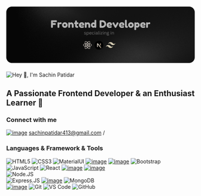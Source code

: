 


![Frontend Developer](image.png)



<img src="https://readme-typing-svg.demolab.com?font=Operator+Mono&size=37&duration=2800&pause=2000&color=6497b1&center=true&vCenter=true&width=940&height=50&lines=Hey%2C+👋+I'm+Sachin+Patidar" align="middle" alt="Hey 👋, I'm Sachin Patidar">

## A Passionate Frontend Developer & an Enthusiast Learner 💎


### Connect with me
[![image](https://github.com/harry413/sachin413/assets/73785500/36a95fcc-ca1e-4f96-acfb-4c0d6f03ba70)](https://www.linkedin.com/in/sachin-patidar-921578213/)
 sachinpatidar413@gmail.com / <a href = "" target="_blank"></a>



### Languages & Framework & Tools

![HTML5](https://img.shields.io/badge/-HTML5-E34F26?style=plastic&logo=html5&logoColor=white)
![CSS3](https://img.shields.io/badge/-CSS3-1572B6?style=plastic&logo=css3)
![MaterialUI](https://img.shields.io/badge/-MatrialUI-0081CB?style=plastic&logo=material-UI)
[![image](https://github.com/harry413/sachin413/assets/73785500/eb1da906-3721-457e-91db-ab85a355cbff)](https://tailwindcss.com/)
[![image](https://github.com/harry413/sachin413/assets/73785500/a3ad9c28-e669-474d-91d2-24e6641bf053)](https://sass-lang.com/)
![Bootstrap](https://img.shields.io/badge/-Bootstrap-563D7C?style=plastic&logo=bootstrap)
<br/>
![JavaScript](https://img.shields.io/badge/-JavaScript-black?style=plastic&logo=javascript)
 ![React](https://img.shields.io/badge/-ReactJs-61DAFB?logo=react&logoColor=white&style=plastic)
[![image](https://github.com/harry413/sachin413/assets/73785500/d105c149-5a7f-4b2f-b6f8-fbdd1b9650ea)](https://nextjs.org/)
[![image](https://github.com/harry413/sachin413/assets/73785500/75ea2d14-de37-4f4e-8a01-9864a67fb513)](https://redux.js.org/)
<br/>
 ![Node.JS](https://img.shields.io/badge/-Node.JS-black?style=plastic&logo=Node.js)  
 ![Express.JS](https://img.shields.io/badge/-Express.JS-c7b198?style=plastic&logo=Express.JS)
[![image](https://github.com/harry413/sachin413/assets/73785500/ff2ef04f-8082-44c3-94cc-b87e732de527)](https://babeljs.io/)
 ![MongoDB](https://img.shields.io/badge/-MongoDB-black?style=plastic&logo=mongodb)
<br/>
[![image](https://github.com/harry413/sachin413/assets/73785500/2106d3da-8707-4372-a4ba-032fa4d673d3)](https://www.postman.com/)
![Git](https://img.shields.io/badge/-Git-black?style=plastic&logo=git)
![VS Code](https://img.shields.io/badge/-VS%20Code-007ACC?style=plastic&logo=visual-studio-code)
![GitHub](https://img.shields.io/badge/-GitHub-181717?style=plastic&logo=github) 
  
 



